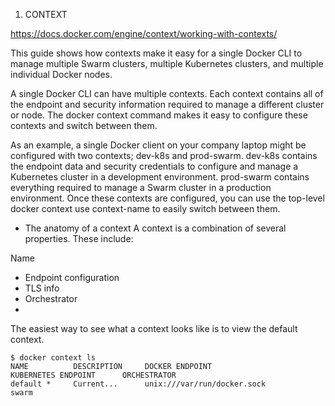 1. CONTEXT

https://docs.docker.com/engine/context/working-with-contexts/


This guide shows how contexts make it easy for a single Docker CLI to manage multiple Swarm clusters, multiple Kubernetes clusters, and multiple individual Docker nodes.

A single Docker CLI can have multiple contexts. Each context contains all of the endpoint and security information required to manage a different cluster or node. The docker context command makes it easy to configure these contexts and switch between them.

As an example, a single Docker client on your company laptop might be configured with two contexts; dev-k8s and prod-swarm. dev-k8s contains the endpoint data and security credentials to configure and manage a Kubernetes cluster in a development environment. prod-swarm contains everything required to manage a Swarm cluster in a production environment. Once these contexts are configured, you can use the top-level docker context use context-name to easily switch between them.

- The anatomy of a context
A context is a combination of several properties. These include:

Name

- Endpoint configuration
- TLS info
- Orchestrator
- 
The easiest way to see what a context looks like is to view the default context.
``` shell
$ docker context ls
NAME          DESCRIPTION     DOCKER ENDPOINT                KUBERNETES ENDPOINT      ORCHESTRATOR
default *     Current...      unix:///var/run/docker.sock                             swarm
```